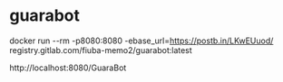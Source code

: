 # guarabot

docker run --rm -p8080:8080 -ebase_url=https://postb.in/LKwEUuod/ registry.gitlab.com/fiuba-memo2/guarabot:latest

http://localhost:8080/GuaraBot